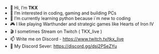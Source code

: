 - 👋 Hi, I’m **TKX**
- 👀 I’m interested in coding, gaming and building PCs
- 🌱 I’m currently learning python because i´m new to coding
- 🎮 I like playing Warthunder and strategic games like Hearts of Iron IV
- 🎬 I sometimes Stream on Twitch ( TKX_live )
- 📫 Write me on Discord - https://www.twitch.tv/tkx_live
- 💬 My Discord Sever: https://discord.gg/dsj2PSeZYu
<!---
TKX-0/TKX-0 is a ✨ special ✨ repository because its `README.md` (this file) appears on your GitHub profile.
You can click the Preview link to take a look at your changes.
--->
